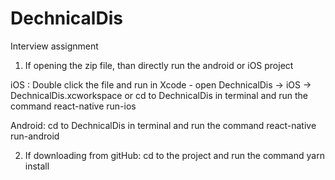 # DechnicalDis
Interview assignment


1. If opening the zip file, than directly run the android or iOS project

iOS :  Double click the file and run in Xcode - open DechnicalDis -> iOS -> DechnicalDis.xcworkspace or cd to DechnicalDis in terminal and run the command react-native run-ios

Android: cd to DechnicalDis in terminal and run the command react-native run-android

2. If downloading from gitHub: cd to the project and run the command yarn install
